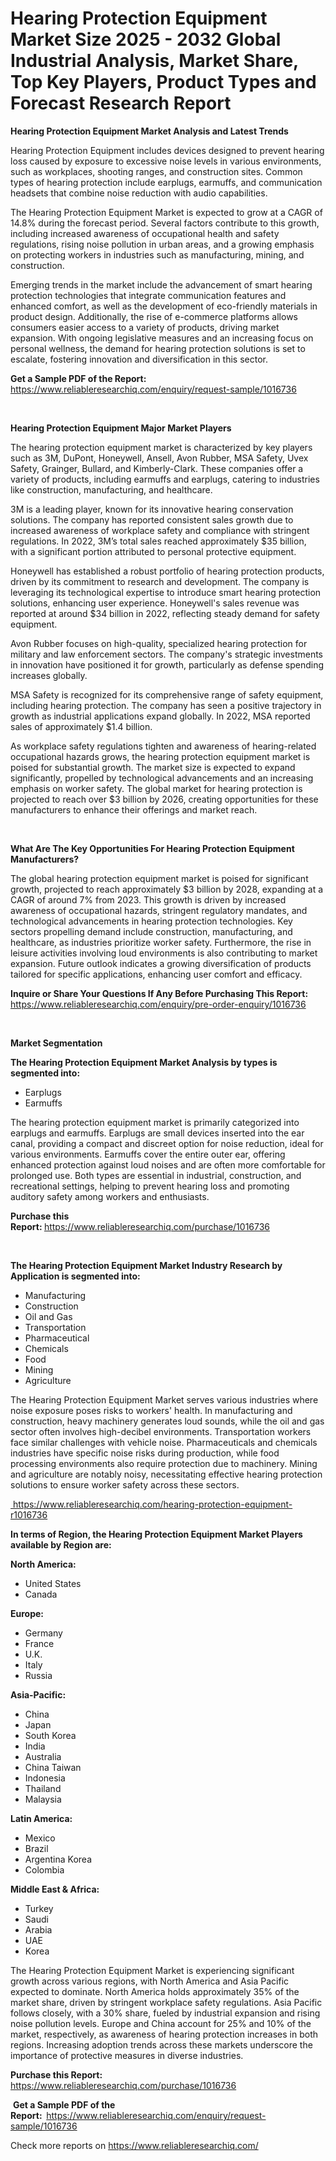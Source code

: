 <p><h1>Hearing Protection Equipment Market Size 2025 - 2032 Global Industrial Analysis, Market Share, Top Key Players, Product Types and Forecast Research Report</h1></p><p><strong>Hearing Protection Equipment Market Analysis and Latest Trends</strong></p>
<p><p>Hearing Protection Equipment includes devices designed to prevent hearing loss caused by exposure to excessive noise levels in various environments, such as workplaces, shooting ranges, and construction sites. Common types of hearing protection include earplugs, earmuffs, and communication headsets that combine noise reduction with audio capabilities. </p><p>The Hearing Protection Equipment Market is expected to grow at a CAGR of 14.8% during the forecast period. Several factors contribute to this growth, including increased awareness of occupational health and safety regulations, rising noise pollution in urban areas, and a growing emphasis on protecting workers in industries such as manufacturing, mining, and construction. </p><p>Emerging trends in the market include the advancement of smart hearing protection technologies that integrate communication features and enhanced comfort, as well as the development of eco-friendly materials in product design. Additionally, the rise of e-commerce platforms allows consumers easier access to a variety of products, driving market expansion. With ongoing legislative measures and an increasing focus on personal wellness, the demand for hearing protection solutions is set to escalate, fostering innovation and diversification in this sector.</p></p>
<p><strong>Get a Sample PDF of the Report:&nbsp;</strong> <a href="https://www.reliableresearchiq.com/enquiry/request-sample/1016736?utm_campaign=2883&utm_medium=2&utm_source=Github&utm_content=ia&utm_term=04042025&utm_id=hearing-protection-equipment">https://www.reliableresearchiq.com/enquiry/request-sample/1016736</a></p>
<p>&nbsp;</p>
<p><strong>Hearing Protection Equipment Major Market Players</strong></p>
<p><p>The hearing protection equipment market is characterized by key players such as 3M, DuPont, Honeywell, Ansell, Avon Rubber, MSA Safety, Uvex Safety, Grainger, Bullard, and Kimberly-Clark. These companies offer a variety of products, including earmuffs and earplugs, catering to industries like construction, manufacturing, and healthcare.</p><p>3M is a leading player, known for its innovative hearing conservation solutions. The company has reported consistent sales growth due to increased awareness of workplace safety and compliance with stringent regulations. In 2022, 3M’s total sales reached approximately $35 billion, with a significant portion attributed to personal protective equipment.</p><p>Honeywell has established a robust portfolio of hearing protection products, driven by its commitment to research and development. The company is leveraging its technological expertise to introduce smart hearing protection solutions, enhancing user experience. Honeywell's sales revenue was reported at around $34 billion in 2022, reflecting steady demand for safety equipment.</p><p>Avon Rubber focuses on high-quality, specialized hearing protection for military and law enforcement sectors. The company's strategic investments in innovation have positioned it for growth, particularly as defense spending increases globally.</p><p>MSA Safety is recognized for its comprehensive range of safety equipment, including hearing protection. The company has seen a positive trajectory in growth as industrial applications expand globally. In 2022, MSA reported sales of approximately $1.4 billion.</p><p>As workplace safety regulations tighten and awareness of hearing-related occupational hazards grows, the hearing protection equipment market is poised for substantial growth. The market size is expected to expand significantly, propelled by technological advancements and an increasing emphasis on worker safety. The global market for hearing protection is projected to reach over $3 billion by 2026, creating opportunities for these manufacturers to enhance their offerings and market reach.</p></p>
<p>&nbsp;</p>
<p><strong>What Are The Key Opportunities For Hearing Protection Equipment Manufacturers?</strong></p>
<p><p>The global hearing protection equipment market is poised for significant growth, projected to reach approximately $3 billion by 2028, expanding at a CAGR of around 7% from 2023. This growth is driven by increased awareness of occupational hazards, stringent regulatory mandates, and technological advancements in hearing protection technologies. Key sectors propelling demand include construction, manufacturing, and healthcare, as industries prioritize worker safety. Furthermore, the rise in leisure activities involving loud environments is also contributing to market expansion. Future outlook indicates a growing diversification of products tailored for specific applications, enhancing user comfort and efficacy.</p></p>
<p><strong>Inquire or Share Your Questions If Any Before Purchasing This Report:</strong> <a href="https://www.reliableresearchiq.com/enquiry/pre-order-enquiry/1016736?utm_campaign=2883&utm_medium=2&utm_source=Github&utm_content=ia&utm_term=04042025&utm_id=hearing-protection-equipment">https://www.reliableresearchiq.com/enquiry/pre-order-enquiry/1016736</a></p>
<p>&nbsp;</p>
<p><strong>Market Segmentation</strong></p>
<p><strong>The Hearing Protection Equipment Market Analysis by types is segmented into:</strong></p>
<p><ul><li>Earplugs</li><li>Earmuffs</li></ul></p>
<p><p>The hearing protection equipment market is primarily categorized into earplugs and earmuffs. Earplugs are small devices inserted into the ear canal, providing a compact and discreet option for noise reduction, ideal for various environments. Earmuffs cover the entire outer ear, offering enhanced protection against loud noises and are often more comfortable for prolonged use. Both types are essential in industrial, construction, and recreational settings, helping to prevent hearing loss and promoting auditory safety among workers and enthusiasts.</p></p>
<p><strong>Purchase this Report:&nbsp;</strong><a href="https://www.reliableresearchiq.com/purchase/1016736?utm_campaign=2883&utm_medium=2&utm_source=Github&utm_content=ia&utm_term=04042025&utm_id=hearing-protection-equipment">https://www.reliableresearchiq.com/purchase/1016736</a></p>
<p>&nbsp;</p>
<p><strong>The Hearing Protection Equipment Market Industry Research by Application is segmented into:</strong></p>
<p><ul><li>Manufacturing</li><li>Construction</li><li>Oil and Gas</li><li>Transportation</li><li>Pharmaceutical</li><li>Chemicals</li><li>Food</li><li>Mining</li><li>Agriculture</li></ul></p>
<p><p>The Hearing Protection Equipment Market serves various industries where noise exposure poses risks to workers' health. In manufacturing and construction, heavy machinery generates loud sounds, while the oil and gas sector often involves high-decibel environments. Transportation workers face similar challenges with vehicle noise. Pharmaceuticals and chemicals industries have specific noise risks during production, while food processing environments also require protection due to machinery. Mining and agriculture are notably noisy, necessitating effective hearing protection solutions to ensure worker safety across these sectors.</p></p>
<p><a href="https://www.reliableresearchiq.com/hearing-protection-equipment-r1016736?utm_campaign=2883&utm_medium=2&utm_source=Github&utm_content=ia&utm_term=04042025&utm_id=hearing-protection-equipment">&nbsp;https://www.reliableresearchiq.com/hearing-protection-equipment-r1016736</a></p>
<p><strong>In terms of Region, the Hearing Protection Equipment Market Players available by Region are:</strong></p>
<p>
    <p> <strong> North America: </strong>
        <ul>
            <li>United States</li>
            <li>Canada</li>
        </ul>
        </p> 
    <p> <strong> Europe: </strong>
        <ul>
            <li>Germany</li>
            <li>France</li>
            <li>U.K.</li>
            <li>Italy</li>
            <li>Russia</li>
        </ul>
        </p> 
    <p> <strong> Asia-Pacific: </strong>
        <ul>
            <li>China</li>
            <li>Japan</li>
            <li>South Korea</li>
            <li>India</li>
            <li>Australia</li>
            <li>China Taiwan</li>
            <li>Indonesia</li>
            <li>Thailand</li>
            <li>Malaysia</li>
        </ul>
        </p> 
    <p> <strong> Latin America: </strong>
        <ul>
            <li>Mexico</li>
            <li>Brazil</li>
            <li>Argentina Korea</li>
            <li>Colombia</li>
        </ul>
        </p> 
    <p> <strong> Middle East & Africa: </strong>
        <ul>
            <li>Turkey</li>
            <li>Saudi</li>
            <li>Arabia</li>
            <li>UAE</li>
            <li>Korea</li>
        </ul>
    </p>
    </p>
<p><p>The Hearing Protection Equipment Market is experiencing significant growth across various regions, with North America and Asia Pacific expected to dominate. North America holds approximately 35% of the market share, driven by stringent workplace safety regulations. Asia Pacific follows closely, with a 30% share, fueled by industrial expansion and rising noise pollution levels. Europe and China account for 25% and 10% of the market, respectively, as awareness of hearing protection increases in both regions. Increasing adoption trends across these markets underscore the importance of protective measures in diverse industries.</p></p>
<p><strong>Purchase this Report: </strong><a href="https://www.reliableresearchiq.com/purchase/1016736?utm_campaign=2883&utm_medium=2&utm_source=Github&utm_content=ia&utm_term=04042025&utm_id=hearing-protection-equipment">https://www.reliableresearchiq.com/purchase/1016736</a></p>
<p>&nbsp;<strong>Get a Sample PDF of the Report:&nbsp;&nbsp;</strong><a href="https://www.reliableresearchiq.com/enquiry/request-sample/1016736?utm_campaign=2883&utm_medium=2&utm_source=Github&utm_content=ia&utm_term=04042025&utm_id=hearing-protection-equipment">https://www.reliableresearchiq.com/enquiry/request-sample/1016736</a></p>
<p><strong></strong></p>
<p>Check more reports on <a href="https://www.reliableresearchiq.com/?utm_campaign=2883&utm_medium=2&utm_source=Github&utm_content=ia&utm_term=04042025&utm_id=hearing-protection-equipment">https://www.reliableresearchiq.com/</a></p>